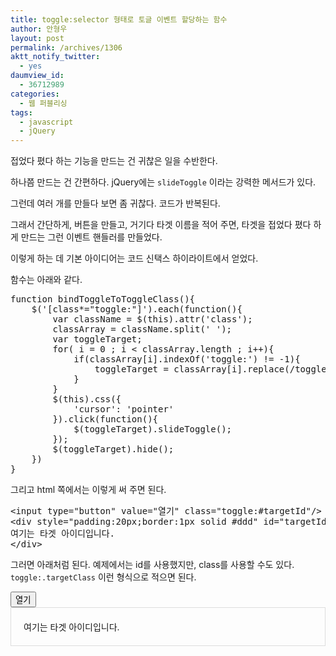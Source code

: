 ```yaml
---
title: toggle:selector 형태로 토글 이벤트 할당하는 함수
author: 안형우
layout: post
permalink: /archives/1306
aktt_notify_twitter:
  - yes
daumview_id:
  - 36712989
categories:
  - 웹 퍼블리싱
tags:
  - javascript
  - jQuery
---
```

접었다 폈다 하는 기능을 만드는 건 귀찮은 일을 수반한다.

하나쯤 만드는 건 간편하다. jQuery에는 `slideToggle` 이라는 강력한 메서드가 있다.

그런데 여러 개를 만들다 보면 좀 귀찮다. 코드가 반복된다.

그래서 간단하게, 버튼을 만들고, 거기다 타겟 이름을 적어 주면, 타겟을 접었다 폈다 하게 만드는 그런 이벤트 핸들러를 만들었다.

이렇게 하는 데 기본 아이디어는 코드 신택스 하이라이트에서 얻었다.

함수는 아래와 같다.

<pre class="brush:js">function bindToggleToToggleClass(){
	$(&#039;[class*="toggle:"]&#039;).each(function(){
		var className = $(this).attr(&#039;class&#039;);
		classArray = className.split(&#039; &#039;);
		var toggleTarget;
		for( i = 0 ; i &lt; classArray.length ; i++){
			if(classArray[i].indexOf(&#039;toggle:&#039;) != -1){
				toggleTarget = classArray[i].replace(/toggle:/,&#039;&#039;);
			}
		}
		$(this).css({
			&#039;cursor&#039;: &#039;pointer&#039;
		}).click(function(){
			$(toggleTarget).slideToggle();
		});
		$(toggleTarget).hide();
	})
}</pre>

그리고 html 쪽에서는 이렇게 써 주면 된다.

<pre class="brush:html">&lt;input type="button" value="열기" class="toggle:#targetId"/&gt;
&lt;div style="padding:20px;border:1px solid #ddd" id="targetId"&gt;
여기는 타겟 아이디입니다.
&lt;/div&gt;</pre>

그러면 아래처럼 된다. 예제에서는 id를 사용했지만, class를 사용할 수도 있다. `toggle:.targetClass` 이런 형식으로 적으면 된다.  
<!-- 예제 시작 -->

  
  


<input class="toggle:#targetId" type="button" value="열기" />

<div id="targetId" style="padding: 20px; border: 1px solid #ddd;">
  여기는 타겟 아이디입니다.
</div>

  
<!-- 예제 끝 -->
